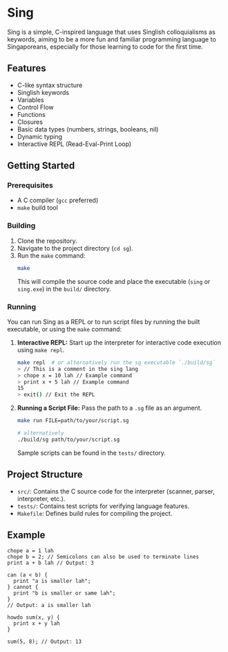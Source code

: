 # Sing

Sing is a simple, C-inspired language that uses Singlish colloquialisms as keywords, aiming to be a more fun and familiar programming language to Singaporeans, especially for those learning to code for the first time.

## Features

- C-like syntax structure
- Singlish keywords
- Variables
- Control Flow
- Functions
- Closures
- Basic data types (numbers, strings, booleans, nil)
- Dynamic typing
- Interactive REPL (Read-Eval-Print Loop)

## Getting Started

### Prerequisites

- A C compiler (`gcc` preferred)
- `make` build tool

### Building

1.  Clone the repository.
2.  Navigate to the project directory (`cd sg`).
3.  Run the `make` command:
    ```bash
    make
    ```
    This will compile the source code and place the executable (`sing` or `sing.exe`) in the `build/` directory.

### Running

You can run Sing as a REPL or to run script files by running the built executable, or using the `make` command:

1.  **Interactive REPL:** Start up the interpreter for interactive code execution using `make repl`.

    ```bash
    make repl  # or alternatively run the sg executable `./build/sg`
    > // This is a comment in the sing lang
    > chope x = 10 lah // Example command
    > print x + 5 lah // Example command
    15
    > exit() // Exit the REPL
    ```

2.  **Running a Script File:** Pass the path to a `.sg` file as an argument.

    ```bash
    make run FILE=path/to/your/script.sg

    # alternatively
    ./build/sg path/to/your/script.sg
    ```

    Sample scripts can be found in the `tests/` directory.

## Project Structure

- `src/`: Contains the C source code for the interpreter (scanner, parser, interpreter, etc.).
- `tests/`: Contains test scripts for verifying language features.
- `Makefile`: Defines build rules for compiling the project.

## Example

```
chope a = 1 lah
chope b = 2; // Semicolons can also be used to terminate lines
print a + b lah // Output: 3

can (a < b) {
  print "a is smaller lah";
} cannot {
  print "b is smaller or same lah";
}
// Output: a is smaller lah

howdo sum(x, y) {
  print x + y lah
}

sum(5, 8); // Output: 13
```
